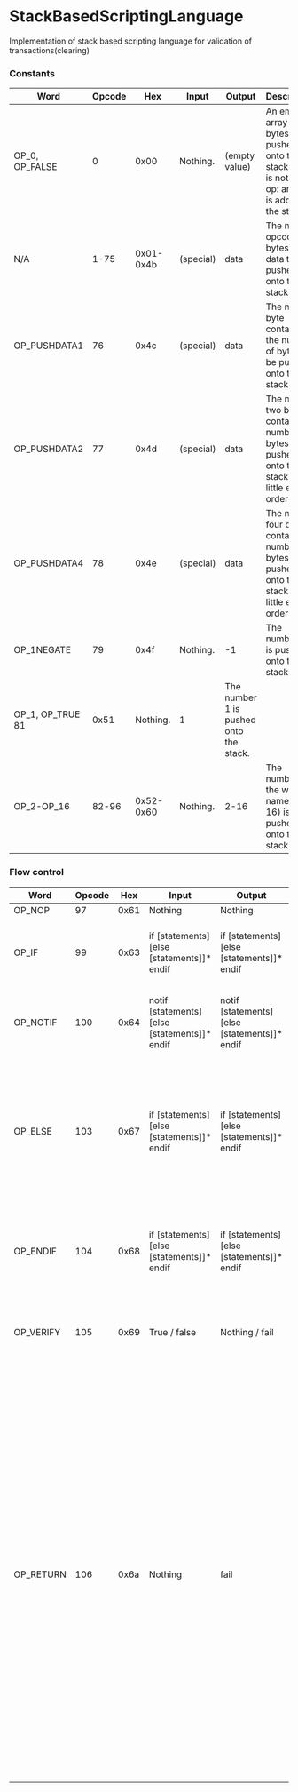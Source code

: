 # StackBasedScriptingLanguage
Implementation of stack based scripting language for validation of transactions(clearing)


### Constants
| Word |Opcode | Hex | Input | Output | Description |
| ---- | ----- | --- | ----- | ------ | ----------- |
| OP_0, OP_FALSE |	0 | 0x00 |	Nothing.	| (empty value)	| An empty array of bytes is pushed onto the stack. (This is not a no-op: an item is added to the stack.) |
| N/A |	1-75 |	0x01-0x4b	| (special)	| data	| The next opcode bytes is data to be pushed onto the stack |
| OP_PUSHDATA1 |	76	| 0x4c	| (special)	| data	| The next byte contains the number of bytes to be pushed onto the stack. |
| OP_PUSHDATA2	| 77	| 0x4d	| (special)	| data	| The next two bytes contain the number of bytes to be pushed onto the stack in little endian order. |
| OP_PUSHDATA4	| 78	| 0x4e	| (special)	| data	| The next four bytes contain the number of bytes to be pushed onto the stack in little endian order. |
| OP_1NEGATE	| 79	| 0x4f	| Nothing. |	-1	| The number -1 is pushed onto the stack. |
| OP_1, OP_TRUE	81	| 0x51	| Nothing.	| 1	| The number 1 is pushed onto the stack. |
| OP_2-OP_16	| 82-96	| 0x52-0x60	| Nothing.	| 2-16	| The number in the word name (2-16) is pushed onto the stack. |

### Flow control
| Word	| Opcode	| Hex	| Input	| Output	| Description |
| ---- | ----- | --- | ----- | ------ | ----------- 
| OP_NOP	| 97	| 0x61	| Nothing	| Nothing	| Does nothing.|
| OP_IF	| 99	| 0x63 | <expression> if [statements] [else [statements]]* endif | <expression> if [statements] [else [statements]]* endif |	If the top stack value is not False, the statements are executed. The top stack value is removed. |
| OP_NOTIF |	100	| 0x64 | <expression> notif [statements] [else [statements]]* endif	| <expression> notif [statements] [else [statements]]* endif | If the top stack value is False, the statements are executed. The top stack value is removed. |
| OP_ELSE	| 103	| 0x67 | <expression> if [statements] [else [statements]]* endif | <expression> if [statements] [else [statements]]* endif | If the preceding OP_IF or OP_NOTIF or OP_ELSE was not executed then these statements are and if the preceding OP_IF or OP_NOTIF or OP_ELSE was executed then these statements are not. |
| OP_ENDIF	| 104	| 0x68 | <expression> if [statements] [else [statements]]* endif | <expression> if [statements] [else [statements]]* endif |  Ends an if/else block. All blocks must end, or the transaction is invalid. An OP_ENDIF without OP_IF earlier is also invalid. |
| OP_VERIFY	| 105	| 0x69 |True / false |	Nothing / fail	| Marks transaction as invalid if top stack value is not true. The top stack value is removed. |
| OP_RETURN	| 106	| 0x6a | Nothing	| fail	| Marks transaction as invalid. Since bitcoin 0.9, a standard way of attaching extra data to transactions is to add a zero-value output with a scriptPubKey consisting of OP_RETURN followed by data. Such outputs are provably unspendable and specially discarded from storage in the UTXO set, reducing their cost to the network. Since 0.12, standard relay rules allow a single output with OP_RETURN, that contains any sequence of push statements (or OP_RESERVED[1]) after the OP_RETURN provided the total scriptPubKey length is at most 83 bytes. |
